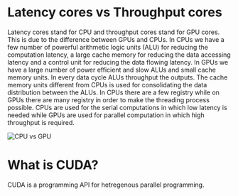 # Latency cores vs Throughput cores

Latency cores stand for CPU and throughput cores stand for GPU cores. This is due to the difference between GPUs and CPUs. In CPUs we have a few number of powerful arithmetic logic units (ALU) for reducing the computation latency, a large cache memory for reducing the data accessing latency and a control unit for reducing the data flowing latency. In GPUs we have a large number of power efficient and slow ALUs and small cache memory units. In every data cycle ALUs throughput the outputs. The cache memory units different from CPUs is used for consolidating the data distribution between the ALUs. In CPUs there are a few registry 
while on GPUs there are many registry in order to make the threading process possible.
CPUs are used for the serial computations in which low latency is needed while GPUs are used for parallel computation in which high throughput is required. 

![CPU vs GPU](./images/cup-gpu.png)

# What is CUDA?

CUDA is a programming API for hetregenous parallel programming. 
